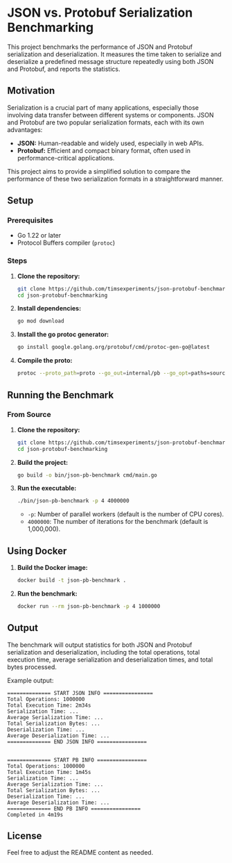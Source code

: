 # JSON vs. Protobuf Serialization Benchmarking

This project benchmarks the performance of JSON and Protobuf serialization and deserialization. It measures the time taken to serialize and deserialize a predefined message structure repeatedly using both JSON and Protobuf, and reports the statistics.

## Motivation

Serialization is a crucial part of many applications, especially those involving data transfer between different systems or components. JSON and Protobuf are two popular serialization formats, each with its own advantages:

- **JSON:** Human-readable and widely used, especially in web APIs.
- **Protobuf:** Efficient and compact binary format, often used in performance-critical applications.

This project aims to provide a simplified solution to compare the performance of these two serialization formats in a straightforward manner.

## Setup

### Prerequisites

- Go 1.22 or later
- Protocol Buffers compiler (`protoc`)

### Steps

1. **Clone the repository:**

   ```sh
   git clone https://github.com/timsexperiments/json-protobuf-benchmarking.git
   cd json-protobuf-benchmarking
   ```

2. **Install dependencies:**

   ```sh
   go mod download
   ```

3. **Install the go protoc generator:**

   ```sh
   go install google.golang.org/protobuf/cmd/protoc-gen-go@latest
   ```

4. **Compile the proto:**

   ```sh
   protoc --proto_path=proto --go_out=internal/pb --go_opt=paths=source_relative proto/person.proto
   ```

## Running the Benchmark

### From Source

1.  **Clone the repository:**

    ```sh
    git clone https://github.com/timsexperiments/json-protobuf-benchmarking.git
    cd json-protobuf-benchmarking
    ```

2.  **Build the project:**

    ```sh
    go build -o bin/json-pb-benchmark cmd/main.go
    ```

3.  **Run the executable:**

    ```sh
    ./bin/json-pb-benchmark -p 4 4000000
    ```

    - `-p`: Number of parallel workers (default is the number of CPU cores).
    - `4000000`: The number of iterations for the benchmark (default is 1,000,000).

## Using Docker

1. **Build the Docker image:**

   ```sh
   docker build -t json-pb-benchmark .
   ```

2. **Run the benchmark:**

   ```sh
   docker run --rm json-pb-benchmark -p 4 1000000
   ```

## Output

The benchmark will output statistics for both JSON and Protobuf serialization and deserialization, including the total operations, total execution time, average serialization and deserialization times, and total bytes processed.

Example output:

```
============== START JSON INFO ================
Total Operations: 1000000
Total Execution Time: 2m34s
Serialization Time: ...
Average Serialization Time: ...
Total Serialization Bytes: ...
Deserialization Time: ...
Average Deserialization Time: ...
============== END JSON INFO ================


============== START PB INFO ================
Total Operations: 1000000
Total Execution Time: 1m45s
Serialization Time: ...
Average Serialization Time: ...
Total Serialization Bytes: ...
Deserialization Time: ...
Average Deserialization Time: ...
============== END PB INFO ================
Completed in 4m19s
```

## License

Feel free to adjust the README content as needed.
